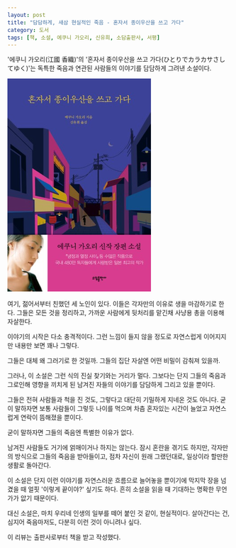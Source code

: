 ```yaml
---
layout: post
title: "담담하게, 새삼 현실적인 죽음 - 혼자서 종이우산을 쓰고 가다"
category: 도서
tags: [책, 소설, 에쿠니 가오리, 신유희, 소담출판사, 서평]
---
```


'에쿠니 가오리(江國 香織)'의
'혼자서 종이우산을 쓰고 가다(ひとりでカラカサさしてゆく)'는
독특한 죽음과 연관된 사람들의 이야기를 담담하게 그려낸 소설이다.

![표지](/images/hitori-de-karakasa-sashiteyuku-book-h480.jpg)

여기, 젊어서부터 친했던 세 노인이 있다.
이들은 각자만의 이유로 생을 마감하기로 한다.
그들은 모든 것을 정리하고, 가까운 사람에게 뒷처리를 맡긴채 사냥용 총을 이용해 자살한다.

이야기의 시작은 다소 충격적이다.
그런 느낌이 들지 않을 정도로 자연스럽게 이어지지만 내용만 보면 꽤나 그렇다.

그들은 대체 왜 그러기로 한 것일까.
그들의 집단 자살엔 어떤 비밀이 감춰져 있을까.

그러나, 이 소설은 그런 식의 진실 찾기와는 거리가 멀다.
그보다는 단지 그들의 죽음과 그로인해 영향을 끼치게 된 남겨진 자들의 이야기를 담담하게 그리고 있을 뿐이다.

그들은 전혀 사람들과 척을 진 것도,
그렇다고 대단히 기밀하게 지네온 것도 아니다.
굳이 말하자면 보통 사람들이 그렇듯 나이를 먹으며 차츰 혼자있는 시간이 늘었고
자연스럽게 연락이 뜸해졌을 뿐이다.

굳이 말하자면 그들의 죽음엔 특별한 이유가 없다.

남겨진 사람들도 거기에 얽매이거나 하지는 않는다.
잠시 혼란을 겪기도 하지만,
각자만의 방식으로 그들의 죽음을 받아들이고,
점차 자신이 원래 그랬던대로,
일상이라 할만한 생활로 돌아간다.

이 소설은 단지 이런 이야기를 자연스러운 흐름으로 늘어놓을 뿐이기에
막지막 장을 넘겼을 때 얼핏 '이렇게 끝이야?' 싶기도 하다.
흔히 소설을 읽을 때 기대하는 명확한 무언가가 앖기 때문이다.

대신 소설은, 마치 우리네 인생의 일부를 떼어 붙인 것 같이, 현실적이다.
살아간다는 건, 심지어 죽음마저도, 다분히 이런 것이 아니려나 싶다.



<div class="im im-info">
이 리뷰는 출판사로부터 책을 받고 작성했다.
</div>
